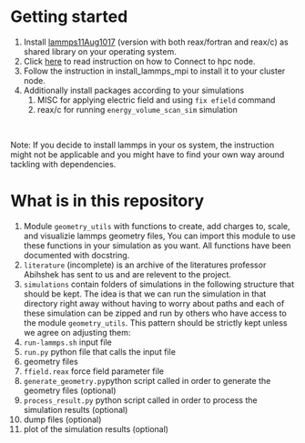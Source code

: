 # Getting started

1. Install [lammps11Aug1017](https://download.lammps.org/tars/lammps-11Aug2017.tar.gz) (version with both reax/fortran and reax/c) as shared library on your operating system.
2. Click [here](https://help.itc.rwth-aachen.de/service/rhr4fjjutttf/article/598d0f7f78cb4ab8b81af1b3f68ba831/) to read instruction on how to Connect to hpc node.
3. Follow the instruction in install_lammps_mpi to install it to your cluster node.
4. Additionally install packages according to your simulations
   1. MISC for applying electric field and using `fix efield` command
   2. reax/c for running `energy_volume_scan_sim` simulation
<br>

Note: If you decide to install lammps in your os system, the instruction might not be applicable and you might have to find your own way around tackling with dependencies.

# What is in this repository
1. Module `geometry_utils` with functions to create, add charges to, scale, and visualizie lammps geometry files, You can import this module to use these functions in your simulation as you want. All functions have been documented with docstring.
2. `literature` (incomplete) is an archive of the literatures professor Abihshek has sent to us and are relevent to the project.
3. `simulations` contain folders of simulations in the following structure that should be kept. The idea is that we can run the simulation in that directory right away without having to worry about paths and each of these simulation can be zipped and run by others who have access to the module `geometry_utils`. This pattern should be strictly kept unless we agree on adjusting them:
  1. `run-lammps.sh` input file
  2. `run.py` python file that calls the input file
  4. geometry files
  5. `ffield.reax` force field parameter file
  6. `generate_geometry.py`python script called in order to generate the geometry files (optional)
  7. `process_result.py` python script called in order to process the simulation results (optional)
  8. dump files (optional)
  9. plot of the simulation results (optional)
